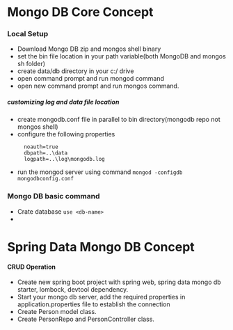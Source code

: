 # Mongo DB Core Concept
### Local Setup
- Download Mongo DB zip and mongos shell binary
- set the bin file location in your path variable(both MongoDB and mongos sh folder)
- create data/db directory in your c:/ drive
- open command prompt and run mongod command
- open new command prompt and run mongos command.
##### customizing log and data file location
- create mongodb.conf file in parallel to bin directory(mongodb repo not mongos shell)
- configure the following properties
  ```
    noauth=true
    dbpath=..\data
    logpath=..\log\mongodb.log
  ```
- run the mongod server using command ```mongod -configdb mongodbconfig.conf```

### Mongo DB basic command

- Crate database ```use <db-name>```
- 

# Spring Data Mongo DB Concept

#### CRUD Operation
- Create new spring boot project with spring web, spring data mongo db starter, lombock, devtool dependency.
- Start your mongo db server, add the required properties in application.properties file to establish the connection
- Create Person model class. 
- Create PersonRepo and PersonController class.
